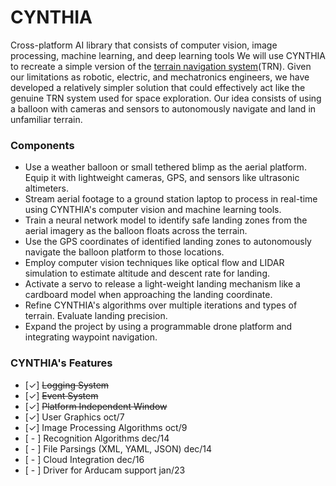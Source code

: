 # CYNTHIA

Cross-platform AI library that consists of computer vision, image processing, machine learning, and deep learning tools
We will use CYNTHIA to recreate a simple version of the [terrain navigation system](https://science.nasa.gov/technology/technology-highlights/terrain-relative-navigation-landing-between-the-hazards)(TRN). Given our limitations as robotic, electric, and mechatronics engineers, we have developed a relatively simpler solution that could effectively act like the genuine TRN system used for space exploration. Our idea consists of using a balloon with cameras and sensors to autonomously navigate and land in unfamiliar terrain.

### Components
- Use a weather balloon or small tethered blimp as the aerial platform. Equip it with lightweight cameras, GPS, and sensors like ultrasonic altimeters.
- Stream aerial footage to a ground station laptop to process in real-time using CYNTHIA's computer vision and machine learning tools.
- Train a neural network model to identify safe landing zones from the aerial imagery as the balloon floats across the terrain.
- Use the GPS coordinates of identified landing zones to autonomously navigate the balloon platform to those locations.
- Employ computer vision techniques like optical flow and LIDAR simulation to estimate altitude and descent rate for landing.
- Activate a servo to release a light-weight landing mechanism like a cardboard model when approaching the landing coordinate.
- Refine CYNTHIA's algorithms over multiple iterations and types of terrain. Evaluate landing precision.
- Expand the project by using a programmable drone platform and integrating waypoint navigation.

### CYNTHIA's Features
* [&#x2713;] ~~Logging System~~ 
* [&#x2713;] ~~Event System~~
* [&#x2713;] ~~Platform Independent Window~~
* [&#x2713;] User Graphics oct/7
* [&#x2713;] Image Processing Algorithms oct/9
* [ - ] Recognition Algorithms dec/14
* [ - ] File Parsings (XML, YAML, JSON) dec/14
* [ - ] Cloud Integration dec/16
* [ - ] Driver for Arducam support jan/23
